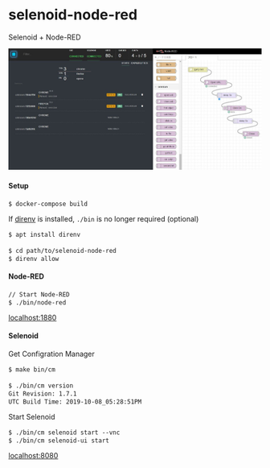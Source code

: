 # selenoid-node-red
Selenoid + Node-RED

![sample.jpg](./sample/sample.jpg)

#### Setup

```
$ docker-compose build
```

If [direnv](https://direnv.net/) is installed, `./bin` is no longer required (optional)

```
$ apt install direnv

$ cd path/to/selenoid-node-red
$ direnv allow
```

#### Node-RED

```
// Start Node-RED
$ ./bin/node-red
```

[localhost:1880](http://localhost:1880)

#### Selenoid

Get Configration Manager

```
$ make bin/cm

$ ./bin/cm version
Git Revision: 1.7.1
UTC Build Time: 2019-10-08_05:28:51PM
```

Start Selenoid

```
$ ./bin/cm selenoid start --vnc
$ ./bin/cm selenoid-ui start
```

[localhost:8080](http://localhost:8080)
